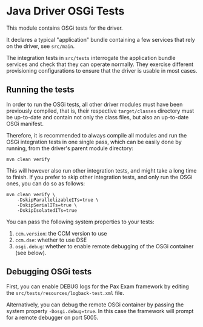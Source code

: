 # Java Driver OSGi Tests

This module contains OSGi tests for the driver.

It declares a typical "application" bundle containing a few services that rely 
on the driver, see `src/main`.

The integration tests in `src/tests` interrogate the application bundle services 
and check that they can operate normally. They exercise different provisioning
configurations to ensure that the driver is usable in most cases.

## Running the tests

In order to run the OSGi tests, all other driver modules must have been 
previously compiled, that is, their respective `target/classes` directory must 
be up-to-date and contain not only the class files, but also an up-to-date OSGi 
manifest.

Therefore, it is recommended to always compile all modules and run the OSGi
integration tests in one single pass, which can be easily done by running,
from the driver's parent module directory: 

    mvn clean verify
    
This will however also run other integration tests, and might take a long time
to finish. If you prefer to skip other integration tests, and only run the
OSGi ones, you can do so as follows:

    mvn clean verify \
        -DskipParallelizableITs=true \
        -DskipSerialITs=true \
        -DskipIsolatedITs=true

You can pass the following system properties to your tests:

1. `ccm.version`: the CCM version to use
2. `ccm.dse`: whether to use DSE
3. `osgi.debug`: whether to enable remote debugging of the OSGi container (see 
   below).
   
## Debugging OSGi tests

First, you can enable DEBUG logs for the Pax Exam framework by editing the
`src/tests/resources/logback-test.xml` file.

Alternatively, you can debug the remote OSGi container by passing the system 
property `-Dosgi.debug=true`. In this case the framework will prompt for a
remote debugger on port 5005.